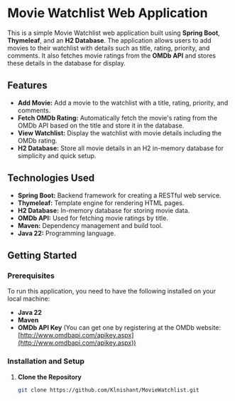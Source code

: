 
# Movie Watchlist Web Application

This is a simple Movie Watchlist web application built using **Spring Boot**, **Thymeleaf**, and an **H2 Database**. The application allows users to add movies to their watchlist with details such as title, rating, priority, and comments. It also fetches movie ratings from the **OMDb API** and stores these details in the database for display.

## Features
- **Add Movie:** Add a movie to the watchlist with a title, rating, priority, and comments.
- **Fetch OMDb Rating:** Automatically fetch the movie's rating from the OMDb API based on the title and store it in the database.
- **View Watchlist:** Display the watchlist with movie details including the OMDb rating.
- **H2 Database:** Store all movie details in an H2 in-memory database for simplicity and quick setup.

## Technologies Used
- **Spring Boot:** Backend framework for creating a RESTful web service.
- **Thymeleaf:** Template engine for rendering HTML pages.
- **H2 Database:** In-memory database for storing movie data.
- **OMDb API:** Used for fetching movie ratings by title.
- **Maven:** Dependency management and build tool.
- **Java 22:** Programming language.

## Getting Started

### Prerequisites
To run this application, you need to have the following installed on your local machine:
- **Java 22**
- **Maven**
- **OMDb API Key** (You can get one by registering at the OMDb website: [http://www.omdbapi.com/apikey.aspx](http://www.omdbapi.com/apikey.aspx))

### Installation and Setup

1. **Clone the Repository**

   ```bash
   git clone https://github.com/Klnishant/MovieWatchlist.git
